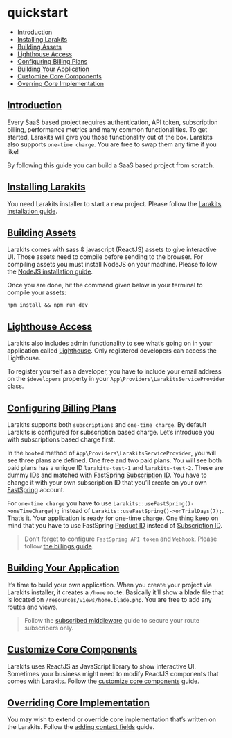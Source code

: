 # quickstart
* [Introduction](#introduction)
* [Installing Larakits](#installing-larakits)
* [Building Assets](#building-assets)
* [Lighthouse Access](#lighthouse-access)
* [Configuring Billing Plans](#configuring-billing-plans)
* [Building Your Application](#building-your-application)
* [Customize Core Components](#customize-core-components)
* [Overring Core Implementation](#overriding-core-implementation)

## [Introduction](#introduction)
Every SaaS based project requires authentication, API token, subscription billing, performance metrics and many common functionalities. To get started, Larakits will give you those functionality out of the box. Larakits also supports `one-time charge`. You are free to swap them any time if you like!

By following this guide you can build a SaaS based project from scratch.

## [Installing Larakits](#installing-larakits)
You need Larakits installer to start a new project. Please follow the [Larakits installation guide](/docs/{version}/installation).

## [Building Assets](#building-assets)
Larakits comes with sass & javascript (ReactJS) assets to give interactive UI. Those assets need to compile before sending to the browser. For compiling assets you must install NodeJS on your machine. Please follow the [NodeJS installation guide](/docs/{version}/installation#installing-dependencies).

Once you are done, hit the command given below in your terminal to compile your assets:

```
npm install && npm run dev
```

## [Lighthouse Access](#lighthouse-access)
Larakits also includes admin functionality to see what’s going on in your application called [Lighthouse](/docs/{version}/lighthouse). Only registered developers can access the Lighthouse.

To register yourself as a developer, you have to include your email address on the `$developers` property in your `App\Providers\LarakitsServiceProvider` class.

## [Configuring Billing Plans](#configuring-billing-plans)
Larakits supports both `subscriptions` and `one-time charge`. By default Larakits is configured for subscription based charge. Let’s introduce you with subscriptions based charge first.

In the `booted` method of  `App\Providers\LarakitsServiceProvider`, you will see three plans are defined. One free and two paid plans. You will see both paid plans has a unique ID `larakits-test-1` and `larakits-test-2`. These are dummy IDs and matched with FastSpring [Subscription ID](https://dashboard.fastspring.com/2/product/all_subscriptions.xml). You have to change it with your own subscription ID that you’ll create on your own [FastSpring](https://fastspring.com) account.

For `one-time charge` you have to use `Larakits::useFastSpring()->oneTimeCharge();` instead of  `Larakits::useFastSpring()->onTrialDays(7);`. That’s it. Your application is ready for one-time charge. One thing keep on mind that you have to use FastSpring [Product ID](https://dashboard.fastspring.com/2/product/all.xml) instead of [Subscription ID](https://dashboard.fastspring.com/2/product/all_subscriptions.xml).

> Don’t forget to configure `FastSpring API token` and `Webhook`. Please follow [the billings guide](/docs/{version}/billing#webhook). 

## [Building Your Application](#building-your-application)
It’s time to build your own application. When you create your project via Larakits installer, it creates a `/home` route. Basically it’ll show a blade file that is located on `/resources/views/home.blade.php`. You are free to add any routes and views. 

> Follow the [subscribed middleware](/docs/{version}/billing#subscribed-middleware) guide to secure your route subscribers only.  

## [Customize Core Components](#customize-core-components)
Larakits uses ReactJS as JavaScript library to show interactive UI. Sometimes your business might need to modify ReactJS components that comes with Larakits. Follow the [customize core components](/docs/{version}/customize-core-components) guide.

## [Overriding Core Implementation](#overriding-core-implementation)
You may wish to extend or override core implementation that’s written on the Larakits. Follow the [adding contact fields](/docs/{version}/adding-contact-fields) guide.